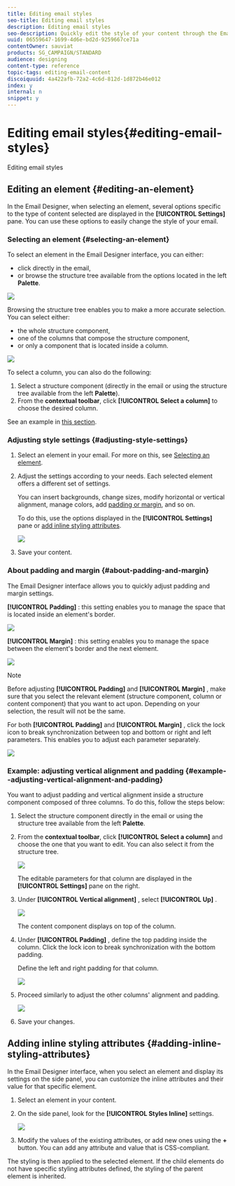 ```yaml
---
title: Editing email styles
seo-title: Editing email styles
description: Editing email styles
seo-description: Quickly edit the style of your content through the Email Designer with easily accessible settings.
uuid: 06559647-1699-4d6e-bd2d-9259667ce71a
contentOwner: sauviat
products: SG_CAMPAIGN/STANDARD
audience: designing
content-type: reference
topic-tags: editing-email-content
discoiquuid: 4a422afb-72a2-4c6d-812d-1d872b46e012
index: y
internal: n
snippet: y
---
```


# Editing email styles{#editing-email-styles}

Editing email styles

## Editing an element {#editing-an-element}

In the Email Designer, when selecting an element, several options specific to the type of content selected are displayed in the **[!UICONTROL Settings]** pane. You can use these options to easily change the style of your email.

### Selecting an element {#selecting-an-element}

To select an element in the Email Designer interface, you can either:

* click directly in the email,
* or browse the structure tree available from the options located in the left **Palette**.

![](assets/des_tree_structure.png)

Browsing the structure tree enables you to make a more accurate selection. You can select either:

* the whole structure component,
* one of the columns that compose the structure component,
* or only a component that is located inside a column.

![](assets/des_tree_structure_selection.png)

To select a column, you can also do the following:

1. Select a structure component (directly in the email or using the structure tree available from the left **Palette**).
1. From the **contextual toolbar**, click **[!UICONTROL Select a column]** to choose the desired column.

See an example in [this section](../../designing/using/editing-email-styles.md#example--adjusting-vertical-alignment-and-padding).

### Adjusting style settings {#adjusting-style-settings}

1. Select an element in your email. For more on this, see [Selecting an element](../../designing/using/editing-email-styles.md#selecting-an-element).
1. Adjust the settings according to your needs. Each selected element offers a different set of settings.

   You can insert backgrounds, change sizes, modify horizontal or vertical alignment, manage colors, add [padding or margin](../../designing/using/editing-email-styles.md#about-padding-and-margin), and so on.

   To do this, use the options displayed in the **[!UICONTROL Settings]** pane or [add inline styling attributes](../../designing/using/editing-email-styles.md#adding-inline-styling-attributes).

   ![](assets/des_settings_pane.png)

1. Save your content.

### About padding and margin {#about-padding-and-margin}

The Email Designer interface allows you to quickly adjust padding and margin settings.

**[!UICONTROL Padding]** : this setting enables you to manage the space that is located inside an element's border.

![](assets/des_padding.png)

**[!UICONTROL Margin]** : this setting enables you to manage the space between the element's border and the next element.

![](assets/des_margin.png)

>[!NOTE]
>
>Before adjusting **[!UICONTROL Padding]** and **[!UICONTROL Margin]** , make sure that you select the relevant element (structure component, column or content component) that you want to act upon. Depending on your selection, the result will not be the same.

For both **[!UICONTROL Padding]** and **[!UICONTROL Margin]** , click the lock icon to break synchronization between top and bottom or right and left parameters. This enables you to adjust each parameter separately.

![](assets/des_padding_lock_icon.png)

### Example: adjusting vertical alignment and padding {#example--adjusting-vertical-alignment-and-padding}

You want to adjust padding and vertical alignment inside a structure component composed of three columns. To do this, follow the steps below:

1. Select the structure component directly in the email or using the structure tree available from the left **Palette**.
1. From the **contextual toolbar**, click **[!UICONTROL Select a column]** and choose the one that you want to edit. You can also select it from the structure tree.

   ![](assets/des_selecting_column.png)

   The editable parameters for that column are displayed in the **[!UICONTROL Settings]** pane on the right.

1. Under **[!UICONTROL Vertical alignment]** , select **[!UICONTROL Up]** .

   ![](assets/des_vertical_alignment.png)

   The content component displays on top of the column.

1. Under **[!UICONTROL Padding]** , define the top padding inside the column. Click the lock icon to break synchronization with the bottom padding.

   Define the left and right padding for that column.

   ![](assets/des_adjusting_padding.png)

1. Proceed similarly to adjust the other columns' alignment and padding.

   ![](assets/des_adjusting_columns.png)

1. Save your changes.

## Adding inline styling attributes {#adding-inline-styling-attributes}

In the Email Designer interface, when you select an element and display its settings on the side panel, you can customize the inline attributes and their value for that specific element.

1. Select an element in your content.
1. On the side panel, look for the **[!UICONTROL Styles Inline]** settings.

   ![](assets/email_designer_inlineattributes.png)

1. Modify the values of the existing attributes, or add new ones using the **+** button. You can add any attribute and value that is CSS-compliant.

The styling is then applied to the selected element. If the child elements do not have specific styling attributes defined, the styling of the parent element is inherited.
